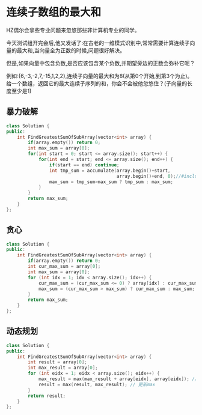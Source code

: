 # 连续子数组的最大和

HZ偶尔会拿些专业问题来忽悠那些非计算机专业的同学。

今天测试组开完会后,他又发话了:在古老的一维模式识别中,常常需要计算连续子向量的最大和,当向量全为正数的时候,问题很好解决。

但是,如果向量中包含负数,是否应该包含某个负数,并期望旁边的正数会弥补它呢？

例如:{6,-3,-2,7,-15,1,2,2},连续子向量的最大和为8(从第0个开始,到第3个为止)。给一个数组，返回它的最大连续子序列的和，你会不会被他忽悠住？(子向量的长度至少是1)

## 暴力破解

```cpp
class Solution {
public:
    int FindGreatestSumOfSubArray(vector<int> array) {
        if(array.empty()) return 0;
        int max_sum = array[0];
        for(int start = 0; start <= array.size(); start++) {
            for(int end = start; end <= array.size(); end++) {
                if(start == end) continue;
                int tmp_sum = accumulate(array.begin()+start,
                                         array.begin()+end, 0);//#include <numeric>
                max_sum = tmp_sum>max_sum ? tmp_sum : max_sum;
            }
        }
        return max_sum;
    }
};
```

## 贪心

```cpp
class Solution {
public:
    int FindGreatestSumOfSubArray(vector<int> array) {
        if(array.empty()) return 0;
        int cur_max_sum = array[0];
        int max_sum = array[0];
        for (int idx = 1; idx < array.size(); idx++) {
            cur_max_sum = (cur_max_sum <= 0) ? array[idx] : cur_max_sum + array[idx];
            max_sum = (cur_max_sum > max_sum) ? cur_max_sum : max_sum;
        }
        return max_sum;
    }
};
```

## 动态规划

```cpp
class Solution {
public:
    int FindGreatestSumOfSubArray(vector<int> array) {
        int result = array[0];
        int max_result = array[0];
        for (int eidx = 1; eidx < array.size(); eidx++) {
            max_result = max(max_result + array[eidx], array[eidx]); // 计算当前到第i个元素的最大
            result = max(result, max_result); // 更新max
        }
        return result;
    }
};
```
